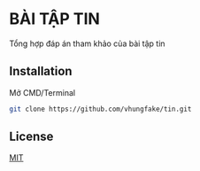 # BÀI TẬP TIN

Tổng hợp đáp án tham khảo của bài tập tin

## Installation

Mở CMD/Terminal

```bash
git clone https://github.com/vhungfake/tin.git
```

## License
[MIT](https://choosealicense.com/licenses/mit/)
